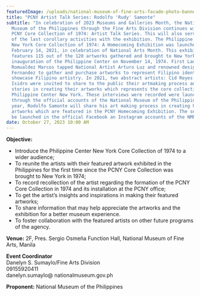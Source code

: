 ```yaml
---
featuredImage: /uploads/national-museum-of-fine-arts-facade-photo-banner-1-scaled.jpg
title: "PCNY Artist Talk Series: Rodolfo 'Rudy' Samonte"
subtitle: "In celebration of 2023 Museums and Galleries Month, the National
  Museum of the Philippines through the Fine Arts Division continues with the
  PCNY Core Collection of 1974: Artist Talk Series. This will also serve as one
  of the last corollary activities with the exhibition. The Philippine Center
  New York Core Collection of 1974: A Homecoming Exhibition was launched on
  February 14, 2021, in celebration of National Arts Month. This exhibition
  features 115 out of the 120 artworks gathered and brought to New York for the
  inauguration of the Philippine Center on November 14, 1974. First Lady Imelda
  Romualdez Marcos tapped National Artist Arturo Luz and renowned designer Wili
  Fernandez to gather and purchase artworks to represent Filipino identity and
  showcase Filipino artistry. In 2021, two abstract artists: Cid Reyes and Raul
  Isidro were invited to share to the public their artmaking process and their
  stories in creating their artworks which represents the core collection of the
  Philippine Center New York. These interviews were recorded were launched
  through the official accounts of the National Museum of the Philippines. This
  year, Rodolfo Samonte will share his art making process in creating his
  artworks which are featured in the PCNY Homecoming Exhibition. The series will
  be launched in the official Facebook an Instagram accounts of the NMP."
date: October 27, 2023 10:00 AM
---
```

<!--StartFragment-->

**O﻿bjective:** 

* Introduce the Philippine Center New York Core Collection of 1974 to a wider audience;
* To reunite the artists with their featured artwork exhibited in the Philippines for the first time since the PCNY Core Collection was brought to New York in 1974;
* To record recollection of the artist regarding the formation of the PCNY Core Collection in 1974 and its installation at the PCNY office;
* To get the artist’s insights and inspirations in making their featured artworks;
* To share information that may help appreciate the artworks and the exhibition for a better museum experience.
* To foster collaboration with the featured artists on other future programs of the agency.

**V﻿enue:** 2F, Pres. Sergio Osmeña Function Hall, National Museum of Fine Arts, Manila

**E﻿vent Coordinator**\
D﻿anelyn S. Sumaylo/Fine Arts Division\
09155920411 \
danelyn.sumaylo@ nationalmuseum.gov.ph

**P﻿roponent:** National Museum of the Philippines

<!--EndFragment-->